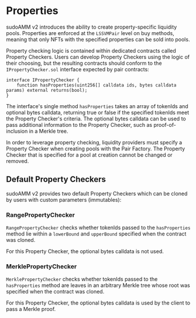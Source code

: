 # Properties

sudoAMM v2 introduces the ability to create property-specific liquidity pools. Properties are enforced at the `LSSVMPair` level on buy methods, meaning that only NFTs with the specified properties can be sold into pools.

Property checking logic is contained within dedicated contracts called Property Checkers. Users can develop Property Checkers using the logic of their choosing, but the resulting contracts should conform to the `IPropertyChecker.sol` interface expected by pair contracts:

``` sol
interface IPropertyChecker {
    function hasProperties(uint256[] calldata ids, bytes calldata params) external returns(bool);
}
```

The interface's single method `hasProperties` takes an array of tokenIds and optional bytes calldata, returning true or false if the specified tokenIds meet the Property Checker's criteria. The optional bytes calldata can be used to pass additional information to the Property Checker, such as proof-of-inclusion in a Merkle tree.

In order to leverage property checking, liquidity providers must specify a Property Checker when creating pools with the Pair Factory. The Property Checker that is specified for a pool at creation cannot be changed or removed.

## Default Property Checkers

sudoAMM v2 provides two default Property Checkers which can be cloned by users with custom parameters (immutables):

### RangePropertyChecker

`RangePropertyChecker` checks whether tokenIds passed to the `hasProperties` method lie within a `lowerBound` and `upperBound` specified when the contract was cloned.

For this Property Checker, the optional bytes calldata is not used.

### MerklePropertyChecker

`MerklePropertyChecker` checks whether tokenIds passed to the `hasProperties` method are leaves in an arbitrary Merkle tree whose root was specified when the contract was cloned.

For this Property Checker, the optional bytes calldata is used by the client to pass a Merkle proof.